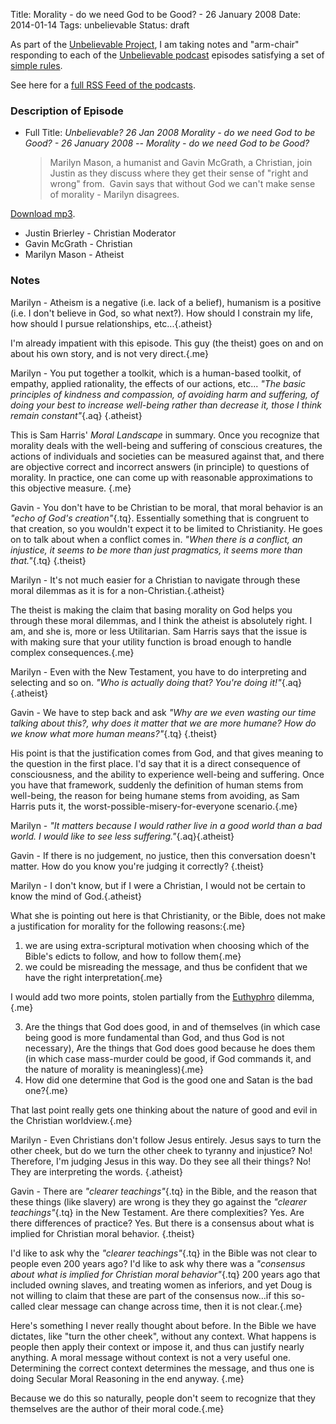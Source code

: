 Title: Morality - do we need God to be Good? - 26 January 2008
Date: 2014-01-14
Tags: unbelievable
Status: draft

As part of the [Unbelievable Project], I am taking notes and "arm-chair" responding to each of the [Unbelievable podcast] episodes 
satisfying a set of [simple rules].

See here for a [full RSS Feed of the podcasts].
    
### Description of Episode
* Full Title: *Unbelievable? 26 Jan 2008 Morality - do we need God to be Good? - 26 January 2008 -- Morality - do we need God to be Good?*
    > Marilyn Mason, a humanist&nbsp;and Gavin McGrath, a Christian,&nbsp;join Justin as they discuss where they get their sense of "right and wrong" from.&nbsp; Gavin says that without God we can't make sense of morality - Marilyn disagrees.

[Download mp3].

* Justin Brierley - Christian Moderator
* Gavin McGrath - Christian
* Marilyn Mason - Atheist

### Notes


Marilyn - Atheism is a negative (i.e. lack of a belief), humanism is a positive (i.e. I don't believe in God, so what next?).  How should I constrain my life, how should I pursue relationships, etc...{.atheist}

I'm already impatient with this episode.  This guy (the theist) goes on and on about his own story, and is not very direct.{.me} 

Marilyn - You put together a toolkit, which is a human-based toolkit, of empathy, applied rationality, the effects of our actions, etc...  *"The basic principles of kindness and compassion, of avoiding harm and suffering, of doing your best to increase well-being rather than decrease it, those I think remain constant"*{.aq} {.atheist}

This is Sam Harris' *Moral Landscape* in summary.  Once you recognize that morality deals with the well-being and suffering of conscious creatures, the actions of individuals and societies can be measured against that, and there are objective correct and incorrect answers (in principle) to questions of morality.  In practice, one can come up with reasonable approximations to this objective measure. {.me}

Gavin - You don't have to be Christian to be moral, that moral behavior is an *"echo of God's creation"*{.tq}.  Essentially something that is congruent to that creation, so you wouldn't expect it to be limited to Christianity.  He goes on to talk about when a conflict comes in.  *"When there is a conflict, an injustice, it seems to be more than just pragmatics, it seems more than that."*{.tq}  {.theist}

Marilyn - It's not much easier for a Christian to navigate through these moral dilemmas as it is for a non-Christian.{.atheist}

The theist is making the claim that basing morality on God helps you through these moral dilemmas, and I think the atheist is absolutely right.  I am, and she is, more or less Utilitarian.  Sam Harris says that the issue is with making sure that your utility function is broad enough to handle complex consequences.{.me}

Marilyn - Even with the New Testament, you have to do interpreting and selecting and so on.  *"Who is actually doing that?    You're doing it!"*{.aq} {.atheist}

Gavin - We have to step back and ask *"Why are we even wasting our time talking about this?, why does it matter that we are more humane?  How do we know what more human means?"*{.tq} {.theist}

His point is that the justification comes from God, and that gives meaning to the question in the first place.  I'd say that it is a direct consequence of consciousness, and the ability to experience well-being and suffering.  Once you have that framework, suddenly the definition of human stems from well-being, the reason for being humane stems from avoiding, as Sam Harris puts it, the worst-possible-misery-for-everyone scenario.{.me}

Marilyn - *"It matters because I would rather live in a good world than a bad world.  I would like to see less suffering."*{.aq}{.atheist}

Gavin - If there is no judgement, no justice, then this conversation doesn't matter.  How do you know you're judging it correctly? {.theist}

Marilyn - I don't know, but if I were a Christian, I would not be certain to know the mind of God.{.atheist}

What she is pointing out here is that Christianity, or the Bible, does not make a justification for morality for the following reasons:{.me}

1. we are using extra-scriptural motivation when choosing which of the Bible's edicts to follow, and how to follow them{.me}
1. we could be misreading the message, and thus be confident that we have the right interpretation{.me}

I would add two more points, stolen partially from the [Euthyphro] dilemma,{.me}

3. Are the things that God does good, in and of themselves (in which case being good is more fundamental than God, and thus God is not necessary), Are the things that God does good because he does them (in which case mass-murder could be good, if God commands it, and the nature of morality is meaningless){.me}
4. How did one determine that God is the good one and Satan is the bad one?{.me}

That last point really gets one thinking about the nature of good and evil in the Christian worldview.{.me}

Marilyn - Even Christians don't follow Jesus entirely.  Jesus says to turn the other cheek, but do we turn the other cheek to tyranny and injustice?  No!  Therefore, I'm judging Jesus in this way.  Do they see all their things?  No!  They are interpreting the words.  {.atheist}

Gavin - There are *"clearer teachings"*{.tq} in the Bible, and the reason that these things (like slavery) are wrong is they they go against the *"clearer teachings"*{.tq} in the New Testament.  Are there complexities?  Yes.  Are there differences of practice?  Yes.  But there is a consensus about what is implied for Christian moral behavior. {.theist}

I'd like to ask why the *"clearer teachings"*{.tq} in the Bible was not clear to people even 200 years ago?  I'd like to ask why there was a *"consensus about what is implied for Christian moral behavior"*{.tq} 200 years ago that included owning slaves, and treating women as inferiors, and yet Doug is not willing to claim that these are part of the consensus now...if this so-called clear message can change across time, then it is not clear.{.me}

Here's something I never really thought about before.  In the Bible we have dictates, like "turn the other cheek", without any context.  What happens is people then apply their context or impose it, and thus can justify nearly anything.  A moral message without context is not a very useful one.  Determining the correct context determines the message, and thus one is doing Secular Moral Reasoning in the end anyway. {.me}

Because we do this so naturally, people don't seem to recognize that they themselves are the author of their moral code.{.me}



[Unbelievable Project]: http://brianblais.wordpress.com/2013/02/27/unbelievable-project-a-non-believers-armchair-perspective-on-six-years-of-christian-debates/
[Unbelievable podcast]: http://www.premierradio.org.uk/shows/saturday/unbelievable.aspx
[simple rules]: http://brianblais.wordpress.com/2013/02/27/unbelievable-project-a-non-believers-armchair-perspective-on-six-years-of-christian-debates/
[full RSS Feed of the podcasts]:  http://ondemand.premier.org.uk/unbelievable/AudioFeed.aspx
[Download mp3]: http://media.premier.org.uk/unbelievable/2454e2f5-94df-4573-8a95-f992f43f9c41.mp3
    
[Euthyphro]: http://en.wikipedia.org/wiki/Euthyphro
